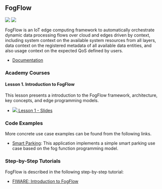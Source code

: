 <h2>FogFlow</h2>

[![](https://nexus.lab.fiware.org/repository/raw/public/badges/chapters/processing.svg)](https://www.fiware.org/developers/catalogue/)
[![](https://img.shields.io/badge/tag-fiware-orange.svg?logo=stackoverflow)](http://stackoverflow.com/questions/tagged/fogflow)

<!-- textlint-disable write-good -->

FogFlow is an IoT edge computing framework to automatically orchestrate dynamic data processing flows over cloud and edges driven by context, including system context on the available system resources from all layers, data context on the registered metadata of all available data entities, and also usage context on the expected QoS defined by users.

<!-- textlint-enable write-good -->

-   [Documentation](http://fogflow.readthedocs.io/)

<h3>Academy Courses</h3>

<h4>Lesson 1. Introduction to FogFlow</h4>
This lesson presents a introduction to the FogFlow framework, architecture, key concepts, and edge programming models.

-   <a href="//www.slideshare.net/slideshow/embed_code/key/eEUzD1Nf73wakR">![](https://fiware.github.io/academy/img/doc.svg)
    Lesson 1 - Slides</a>


<h3>Code Examples</h3>

More concrete use case examples can be found from the following links.

-   <a href="https://github.com/smartfog/fogflow/tree/master/application/operator/smartparking">Smart Parking</a>: 
    This application implements a simple smart parking use case based on the fog function programming model.


<h3>Step-by-Step Tutorials</h3>

FogFlow is described in the following step-by-step tutorial:

-   [FIWARE: Introduction to FogFlow](https://fiware-tutorials.readthedocs.io/en/latest/fogflow)
